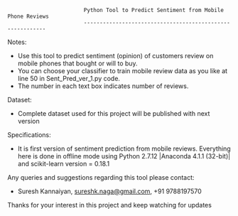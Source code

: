                             Python Tool to Predict Sentiment from Mobile Phone Reviews
                            ----------------------------------------------------------
Notes:
* Use this tool to predict sentiment (opinion) of customers review on mobile phones that bought or will to buy.
* You can choose your classifier to train mobile review data as you like at line 50 in Sent_Pred_ver_1.py code.
* The number in each text box indicates number of reviews.

Dataset:
* Complete dataset used for this project will be published with next version

Specifications:
* It is first version of sentiment prediction from mobile reviews. Everything here is done in offline mode using Python 2.7.12 |Anaconda 4.1.1 (32-bit)| and scikit-learn version = 0.18.1

Any queries and suggestions regarding this tool please contact:
* Suresh Kannaiyan, sureshk.naga@gmail.com, +91 9788197570

Thanks for your interest in this project and keep watching for updates
